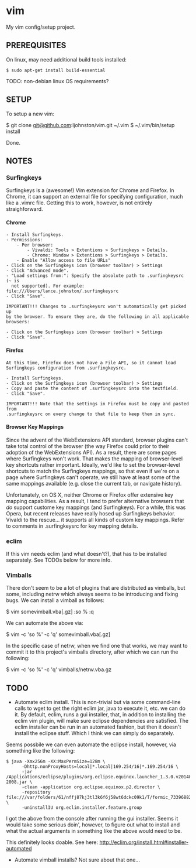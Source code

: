 # vim

My vim config/setup project.

## PREREQUISITES

On linux, may need additional build tools installed:

    $ sudo apt-get install build-essential

TODO: non-debian linux OS requirements?

## SETUP

To setup a new vim:

$ git clone git@github.com:ljohnston/vim.git ~/.vim
$ ~/.vim/bin/setup install

Done.

## NOTES

### Surfingkeys

Surfingkeys is a (awesome!) Vim extension for Chrome and Firefox. In Chrome, it
can support an external file for specifying configuration, much like a .vimrc
file. Getting this to work, however, is not entirely straighforward.

#### Chrome

    - Install Surfingkeys.
    - Permissions:
        - Per browser:
            - Vivaldi: Tools > Extentions > Surfingkeys > Details.
            - Chrome: Window > Extentions > Surfingkeys > Details.
        - Enable "Allow access to file URLs"
    - Click on the Surfingkeys icon (browser toolbar) > Settings
    - Click "Advanced mode".
    - "Load settings from:": Specify the absolute path to .surfingkeysrc (~ is
      not supported). For example: file:///Users/lance.johnston/.surfingkeysrc
    - Click "Save".

    IMPORTANT!!! Changes to .surfingkeysrc won't automatically get picked up
    by the browser. To ensure they are, do the following in all applicable
    browsers:

    - Click on the Surfingkeys icon (browser toolbar) > Settings
    - Click "Save".

#### Firefox

    At this time, Firefox does not have a File API, so it cannot load
    Surfingkeys configuration from .surfingkeysrc.

    - Install Surfingkeys.
    - Click on the Surfingkeys icon (browser toolbar) > Settings
    - Copy and paste the content of .surfingkeysrc into the textfield.
    - Click "Save".

    IMPORTANT!!! Note that the settings in Firefox must be copy and pasted from
    .surfingkeysrc on every change to that file to keep them in sync.

#### Browser Key Mappings

Since the advent of the WebExtensions API standard, browser plugins can't take
total control of the browser (the way Firefox could prior to their adoption of
the WebExtensions API). As a result, there are some pages where Surfingkeys
won't work. That makes the mapping of browser-level key shortcuts rather
important. Ideally, we'd like to set the browser-level shortcuts to match the
Surfingkeys mappings, so that even if we're on a page where Surfingkeys can't
operate, we still have at least some of the same mappings available (e.g. close
the current tab, or navigate history).

Unfortunately, on OS X, neither Chrome or Firefox offer extensive key mapping
capabilities. As a result, I tend to prefer alternative browsers that _do_
support custome key mappings (and Surfingkeys). For a while, this was Opera, but
recent releases have really hosed up Surfingkeys behavior. Vivaldi to the
rescue... it supports all kinds of custom key mappings. Refer to comments in
.surfingkeysrc for key mapping details.

### eclim

If this vim needs eclim (and what doesn't?), that has to be installed
separately. See TODOs below for more info.

### Vimballs

There don't seem to be a lot of plugins that are distributed as vimballs, but
some, including netrw which always seems to be introducing and fixing bugs. We
can install a vimball as follows:

$ vim somevimball.vba[.gz]
:so %
:q

We can automate the above via:

$ vim -c 'so %' -c 'q' somevimball.vba[.gz]

In the specific case of netrw, when we find one that works, we may want to
commit it to this project's vimballs directory, after which we can run the
following:

$ vim -c 'so %' -c 'q' vimballs/netrw.vba.gz

## TODO

- Automate eclim install. This is non-trivial but via some command-line
calls to wget to get the right eclim jar, java to execute it, etc. we
can do it. By default, eclim, runs a gui installer, that, in addition
to installing the eclim vim plugin, will make sure eclipse dependencies
are satisfied. The eclim installer can be run in an automated fashion,
but then it doesn't install the eclipse stuff. Which I think we can
simply do separately.

Seems possbile we can even automate the eclipse install, however, via 
something like the following:

  ```
  $ java -Xmx256m -XX:MaxPermSize=128m \
        -Dhttp.nonProxyHosts=local|*.local|169.254/16|*.169.254/16 \
        -jar /Applications/eclipse/plugins/org.eclipse.equinox.launcher_1.3.0.v20140415-2008.jar \
        -clean -application org.eclipse.equinox.p2.director \
        -repository file:///var/folders/61/nffj87kj3tl3k6f6j58wt6dckc09k1/T/formic_73396882/update \
        -uninstallIU org.eclim.installer.feature.group
  ```

I got the above from the console after running the gui installer.
Seems it would take some serious doin', however, to figure out what to
install and what the actual arguments in something like the above
would need to be.

This definitely looks doable. See here:  http://eclim.org/install.html#installer-automated

- Automate vimball installs? Not sure about that one...
